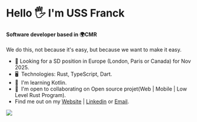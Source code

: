 Hello 🖐️ I'm USS Franck
=======================================================================================================================================

#### Software developer based in 🌍CMR
We do this, not because it's easy, but because we want to make it easy.

* 👀 Looking for a SD position in Europe (London, Paris or Canada) for Nov 2025.
* 🖥️  Technologies: Rust, TypeScript, Dart.
* 🌱  I'm learning Kotlin.
* 🤝  I'm open to collaborating on Open source projet(Web | Mobile | Low Level Rust Program).
* Find me out on my [Website](https://uss-franckmekoulou.web.app/) | [Linkedin](https://www.linkedin.com/in/franck-mekoulou/) or [Email](mailto:franckmekoulou.dev@hotmail.com).

<a href="https://www.github.com/ussfranck" target="_blank" rel="noreferrer"><img
src="https://img.shields.io/github/followers/ussfranck?logo=github&style=for-the-badge&color=84cc16&labelColor=1c1917" /></a>
